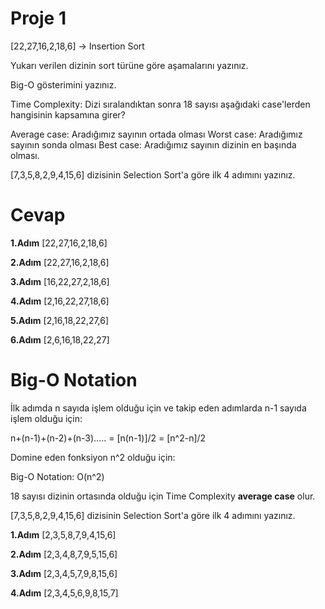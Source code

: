 # Proje 1
[22,27,16,2,18,6] -> Insertion Sort

Yukarı verilen dizinin sort türüne göre aşamalarını yazınız.

Big-O gösterimini yazınız.

Time Complexity: Dizi sıralandıktan sonra 18 sayısı aşağıdaki case'lerden hangisinin kapsamına girer?

Average case: Aradığımız sayının ortada olması
Worst case: Aradığımız sayının sonda olması
Best case: Aradığımız sayının dizinin en başında olması.

[7,3,5,8,2,9,4,15,6] dizisinin Selection Sort'a göre ilk 4 adımını yazınız.

# Cevap

**1.Adım**
[22,27,16,2,18,6]

**2.Adım**
[22,27,16,2,18,6]

**3.Adım**
[16,22,27,2,18,6]

**4.Adım**
[2,16,22,27,18,6]

**5.Adım**
[2,16,18,22,27,6]

**6.Adım**
[2,6,16,18,22,27]

# Big-O Notation

İlk adımda n sayıda işlem olduğu için ve takip eden adımlarda n-1 sayıda işlem olduğu için:

n+(n-1)+(n-2)+(n-3)..... = [n(n-1)]/2 = [n^2-n]/2

Domine eden fonksiyon n^2 olduğu için:

Big-O Notation: O(n^2)

18 sayısı dizinin ortasında olduğu için Time Complexity **average case** olur.

[7,3,5,8,2,9,4,15,6] dizisinin Selection Sort'a göre ilk 4 adımını yazınız.

**1.Adım**
[2,3,5,8,7,9,4,15,6]

**2.Adım**
[2,3,4,8,7,9,5,15,6]

**3.Adım**
[2,3,4,5,7,9,8,15,6]

**4.Adım**
[2,3,4,5,6,9,8,15,7]




